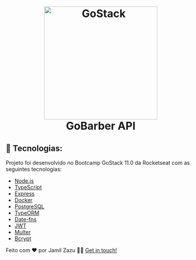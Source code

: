 <h1 align="center">
    <img alt="GoStack" src="https://ik.imagekit.io/hwyksvj4iv/Node_ts_mB6oya1Il.png" width="300" />
    <br />
    GoBarber API
</h1>

## 🚀 Tecnologias:

Projeto foi desenvolvido no Bootcamp GoStack 11.0 da Rocketseat com as seguintes tecnologias:

- [Node.js](https://nodejs.org/)
- [TypeScript](https://www.typescriptlang.org/)
- [Express](https://expressjs.com/)
- [Docker](https://www.docker.com/)
- [PostgreSQL](https://www.postgresql.org/)
- [TypeORM](https://typeorm.io/)
- [Date-fns](https://date-fns.org/)
- [JWT](https://jwt.io/)
- [Multer](https://github.com/expressjs/multer)
- [Bcrypt](https://www.npmjs.com/package/bcrypt)

Feito com ❤️ por Jamil Zazu 👋🏻 [Get in touch!](https://github.com/jamilzazu)
